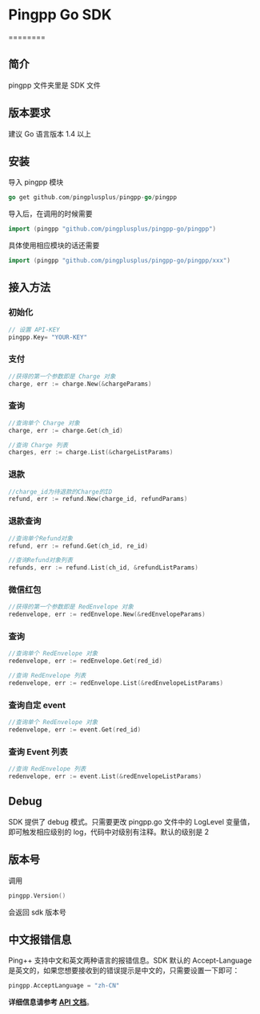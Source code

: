 # Pingpp Go SDK
========


## 简介
pingpp 文件夹里是 SDK 文件

## 版本要求
建议 Go 语言版本 1.4 以上 

## 安装

导入 pingpp 模块

```go
go get github.com/pingplusplus/pingpp-go/pingpp
```

导入后，在调用的时候需要

```go
import (pingpp "github.com/pingplusplus/pingpp-go/pingpp")
```
具体使用相应模块的话还需要

```go
import (pingpp "github.com/pingplusplus/pingpp-go/pingpp/xxx")
```

## 接入方法

### 初始化
   
```go    
// 设置 API-KEY 
pingpp.Key= "YOUR-KEY"
```

### 支付
```go
//获得的第一个参数即是 Charge 对象
charge, err := charge.New(&chargeParams)
```

### 查询
```go
//查询单个 Charge 对象
charge, err := charge.Get(ch_id)
```

```go
//查询 Charge 列表
charges, err := charge.List(&chargeListParams)

```

### 退款
``` go
//charge_id为待退款的Charge的ID
refund, err := refund.New(charge_id, refundParams)
```

### 退款查询
```go
//查询单个Refund对象
refund, err := refund.Get(ch_id, re_id)
```

```go
//查询Refund对象列表
refunds, err := refund.List(ch_id, &refundListParams)
```


### 微信红包
```go
//获得的第一个参数即是 RedEnvelope 对象
redenvelope, err := redEnvelope.New(&redEnvelopeParams)
```

### 查询
```go
//查询单个 RedEnvelope 对象
redenvelope, err := redEnvelope.Get(red_id)
```

```go
//查询 RedEnvelope 列表
redenvelope, err := redEnvelope.List(&redEnvelopeListParams)
```

### 查询自定 event
```go
//查询单个 RedEnvelope 对象
redenvelope, err := event.Get(red_id)
```
### 查询 Event 列表
```go
//查询 RedEnvelope 列表
redenvelope, err := event.List(&redEnvelopeListParams)
```

## Debug
SDK 提供了 debug 模式。只需要更改 pingpp.go 文件中的 LogLevel 变量值，即可触发相应级别的 log，代码中对级别有注释。默认的级别是 2

## 版本号
调用

```go
pingpp.Version()
```
会返回 sdk 版本号

## 中文报错信息
Ping++ 支持中文和英文两种语言的报错信息。SDK 默认的 Accept-Language 是英文的，如果您想要接收到的错误提示是中文的，只需要设置一下即可：

```go
pingpp.AcceptLanguage = "zh-CN"
```

**详细信息请参考 [API 文档](https://pingxx.com/document/api?go)**。


